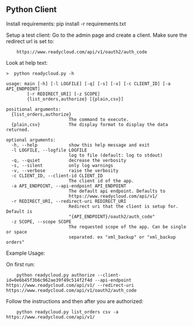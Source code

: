 ## Python Client

Install requirements:
    pip install -r requirements.txt

Setup a test client:
    Go to the admin page and create a client.
    Make sure the redirect url is set to:

        https://www.readycloud.com/api/v1/oauth2/auth_code

Look at help text:

    >  python readycloud.py -h

    usage: main [-h] [-l LOGFILE] [-q] [-s] [-v] [-c CLIENT_ID] [-a API_ENDPOINT]
            [-r REDIRECT_URI] [-z SCOPE]
            {list_orders,authorize} [{plain,csv}]

    positional arguments:
      {list_orders,authorize}
                            The command to execute.
      {plain,csv}           The display format to display the data returned.

    optional arguments:
      -h, --help            show this help message and exit
      -l LOGFILE, --logfile LOGFILE
                            log to file (default: log to stdout)
      -q, --quiet           decrease the verbosity
      -s, --silent          only log warnings
      -v, --verbose         raise the verbosity
      -c CLIENT_ID, --client-id CLIENT_ID
                            The client id of the app.
      -a API_ENDPOINT, --api-endpoint API_ENDPOINT
                            The default api endpoint. Defaults to
                            https://www.readycloud.com/api/v1/
      -r REDIRECT_URI, --redirect-uri REDIRECT_URI
                            Redirect uri that the client is setup for. Default is
                            "{API_ENDPOINT}/oauth2/auth_code"
      -z SCOPE, --scope SCOPE
                            The requested scope of the app. Can be single or space
                            separated. ex "xml_backup" or "xml_backup orders"

Example Usage:
    
On first run:

        python readycloud.py authorize --client-id=0e6b45f3b6c962ae39f49c514f2f4d --api-endpoint https://www.readycloud.com/api/v1/ --redirect-uri https://www.readycloud.com/api/v1/oauth2/auth_code

Follow the instructions and then after you are authorized:

        python readycloud.py list_orders csv -a https://www.readycloud.com/api/v1/

